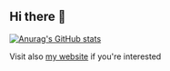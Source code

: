 ## Hi there 👋

[![Anurag's GitHub stats](https://github-readme-stats.vercel.app/api?username=f18m)](https://github.com/anuraghazra/github-readme-stats)

Visit also [my website](https://f18m.github.io/) if you're interested

